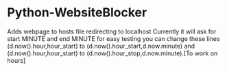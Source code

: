 # Python-WebsiteBlocker
Adds webpage to hosts file redirecting to localhost
Currently it will ask for start MINUTE and end MINUTE for easy testing you can change these lines (d.now().hour,hour_start) to (d.now().hour_start,d.now.minute) and (d.now().hour,hour_start) to (d.now().hour_stop,d.now.minute).[To work on hours]
